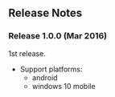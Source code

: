 ## Release Notes

### Release 	1.0.0 (Mar 2016)

1st release.

* Support platforms:
  * android
  * windows 10 mobile

